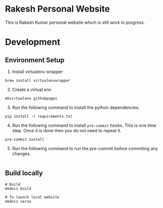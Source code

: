 # Rakesh Personal Website
This is Rakesh Kumar personal website which is still work in progress.


# Development

## Environment Setup
1. Install virtualenv wrapper

```shell
brew install virtualenvwrapper
```
2. Create a virtual env

```shell
mkvirtualenv githubpages
```

3. Run the following command to install the python dependencies.
```shell
pip install -r requirements.txt
```
4. Run the following command to install `pre-commit` hooks. This is one time step. Once it is done then you do not need to repeat it.
```shell
pre-commit install
```

5. Run the following command to run the pre-commit before commiting any changes.
```shell

```

## Build locally
```shell
# Build
mkdocs build

# To launch local website
mkdocs serve
```
